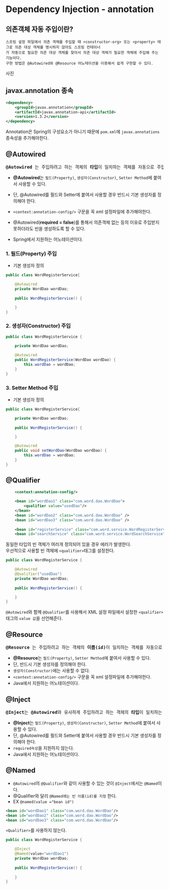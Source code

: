 # Dependency Injection - annotation
## 의존객체 자동 주입이란?
```
스프링 설정 파일에서 의존 객체를 주입할 때 <constructor-org> 또는 <property> 태그로 의존 대상 객체를 명시하지 않아도 스프링 컨테이너
가 자동으로 필요한 의존 대상 객체를 찾아서 의존 대상 객체가 필요한 객체에 주입해 주는 기능이다. 
구현 방법은 @Autowired와 @Resource 어노테이션을 이용해서 쉽게 구현할 수 있다.
```
사진

## javax.annotation 종속
```xml
<dependency>
    <groupId>javax.annotation</groupId>
    <artifactId>javax.annotation-api</artifactId>
    <version>1.3.2</version>
</dependency>
```
Annotation은 Spring의 구성요소가 아니기 때문에 `pom.xml`에 `javax.annotations` 종속성을 추가해야한다.<br/>
## @Autowired
<pre >
<b>@Autowired</b> 는 주입하려고 하는 객체의 <b>타입</b>이 일치하는 객체를 자동으로 주입한다.
</pre>
* **@Autowired**는 `필드(Property)`, `생성자(Constructor)`, `Setter Method`에 붙여서 사용할 수 있다.
* 단, @Autowired를 필드와 Setter에 붙여서 사용할 경우 반드시 기본 생성자를 정의해야 한다.
* `<context:annotation-config/>` 구문을 꼭 xml 설정파일에 추가해야한다.
* @Autowired(**required = false**)를 통해서 의존객체 없는 등의 이유로 주입받지 못하더라도 빈을 생성하도록 할 수 있다.

* Spring에서 지원하는 어노테이션이다.


### 1. 필드(Property) 주입
* 기본 생성자 정의
```java
public class WordRegisterService{

	@Autowired
	private WordDao wordDao;
	
	public WordRegisterService() { 

    }
}
```
### 2. 생성자(Constructor) 주입
```java
public class WordRegisterService {

	private WordDao wordDao;
	
	@Autowired
	public WordRegisterService(WordDao wordDao) {
		this.wordDao = wordDao;
	}
}
```
### 3. Setter Method 주입
* 기본 생성자 정의
```java
public class WordRegisterService{

	private WordDao wordDao;
	
	public WordRegisterService() { 

    }

	@Autowired
	public void setWordDao(WordDao wordDao) {
		this.wordDao = wordDao;
	}
}
```
## @Qualifier
```xml
	<context:annotation-config/> 
	
	<bean id="wordDao1" class="com.word.dao.WordDao">
		<qualifier value="usedDao"/>
	</bean>
	<bean id="wordDao2" class="com.word.dao.WordDao" />
	<bean id="wordDao3" class="com.word.dao.WordDao" />
	
	<bean id="registerService" class="com.word.service.WordRegisterService"/>
	<bean id="searchService" class="com.word.service.WordSearchService"/>
```
동일한 타입의 빈 객체가 여러개 정의되어 있을 경우 에러가 발생한다.<br/>
우선적으로 사용할 빈 객체에 `<qualifier>`태그를 설정한다.

```java
public class WordRegisterService {

	@Autowired
	@Qualifier("usedDao")
	private WordDao wordDao;
	
	public WordRegisterService() { 

    }
}
```
`@Autowired`와 함께 `@Qualifier`를 사용해서 XML 설정 파일에서 설정한 `<qualifier>`태그의 `value 값`을 선언해준다.

## @Resource
<pre >
<b>@Resource</b> 는 주입하려고 하는 객체의 <b>이름(id)</b>이 일치하는 객체를 자동으로 주입한다.
</pre>
* **@Resource**는 `필드(Property)`, `Setter Method`에 붙여서 사용할 수 있다.
* 단, 반드시 기본 생성자를 정의해야 한다.
* `생성자(Constructor)`에는 사용할 수 없다.
* `<context:annotation-config/>` 구문을 꼭 xml 설정파일에 추가해야한다.
* Java에서 지원하는 어노테이션이다.


## @Inject
<pre >
<b>@Inject</b>는 <b>@Autowired</b>와 유사하게 주입하려고 하는 객체의 <b>타입</b>이 일치하는 객체를 자동으로 주입한다.
</pre>
* **@Inject**는 `필드(Property)`, `생성자(Constructor)`, `Setter Method`에 붙여서 사용할 수 있다.
* 단, @Autowired를 필드와 Setter에 붙여서 사용할 경우 반드시 기본 생성자를 정의해야 한다.
* `required속성`을 지원하지 않는다.
* Java에서 지원하는 어노테이션이다.

## @Named
* `@Autowired`의 `@Qualifier`와 같이 사용할 수 있는 것이 `@Inject`에서는 `@Named`이다.
* @Qualifier와 달리 `@Named에는 빈 이름(id)를 지정` 한다. 
* EX `@named(value ="bean id")`
```xml
<bean id="wordDao1" class="com.word.dao.WordDao"/> 
<bean id="wordDao2" class="com.word.dao.WordDao"/>
<bean id="wordDao3" class="com.word.dao.WordDao"/>
```
`<Qualifier>`를 사용하지 않는다.
```java
public class WordRegisterService {

	@Inject
	@Named(value="wordDao1")
	private WordDao wordDao;
	
	public WordRegisterService() {
		
	}
}
```



